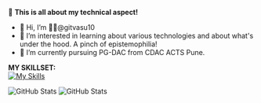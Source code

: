 :rocket: **This is all about my technical aspect!**

- 👋 Hi, I’m  👨‍💻@gitvasu10
- 👀 I’m interested in learning about various technologies and about what's under the hood. A pinch of epistemophilia!
- 🌱 I’m currently pursuing PG-DAC from CDAC ACTS Pune.

**MY SKILLSET:**  
  [![My Skills](https://skillicons.dev/icons?i=java,c,cpp,cs,py,anaconda,spring,selenium,dotnet,eclipse,idea,pycharm,html,mysql,mongodb,ubuntu,linux,bash,git,github,docker,vim&theme=light&perline=6)](https://skillicons.dev)
  <!--
  %20 - To add space in between the icon in the links
  -->
![GitHub Stats](https://github-readme-stats.vercel.app/api?username=gitvasu10&theme=default&show_icons=true&hide_border=true&count_private=true)
![GitHub Stats](https://github-readme-stats.vercel.app/api/top-langs/?username=gitvasu10&theme=default&show_icons=true&hide_border=true&layout=compact)

  



<!---
gitvasu10/gitvasu10 is a ✨ special ✨ repository because its `README.md` (this file) appears on your GitHub profile.
You can click the Preview link to take a look at your changes.
--->
